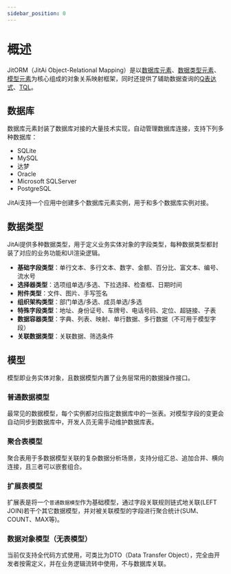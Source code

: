```yaml
---
sidebar_position: 0
---
```


# 概述

JitORM（JitAi Object-Relational Mapping）是以[数据库元素](./数据库)、[数据类型元素](./数据类型)、[模型元素](./数据模型)为核心组成的对象关系映射框架，同时还提供了辅助数据查询的[Q表达式](./Q表达式)、[TQL](./TQL)。

## 数据库
数据库元素封装了数据库对接的大量技术实现，自动管理数据库连接，支持下列多种数据库：
- SQLite
- MySQL
- 达梦
- Oracle
- Microsoft SQLServer
- PostgreSQL

JitAi支持一个应用中创建多个数据库元素实例，用于和多个数据库实例对接。

## 数据类型
JitAi提供多种数据类型，用于定义业务实体对象的字段类型，每种数据类型都封装了对应的业务功能和UI渲染逻辑。

- **基础字段类型**：单行文本、多行文本、数字、金额、百分比、富文本、编号、流水号
- **选择器类型**：选项组单选/多选、下拉选择、检查框、日期时间
- **附件类型**：文件、图片、手写签名
- **组织架构类型**：部门单选/多选、成员单选/多选
- **特殊字段类型**：地址、身份证号、车牌号、电话号码、定位、超链接、子表
- **数据容器类型**：字典、列表、映射、单行数据、多行数据（不可用于模型字段）
- **关联数据类型**：关联数据、筛选条件

## 模型
模型即业务实体对象，且数据模型内置了业务层常用的数据操作接口。

### 普通数据模型
最常见的数据模型，每个实例都对应指定数据库中的一张表。对模型字段的变更会自动同步到数据库中，开发人员无需手动维护数据库表。

### 聚合表模型
聚合表用于多数据模型关联的复杂数据分析场景，支持分组汇总、追加合并、横向连接，且三者可以嵌套组合。

### 扩展表模型
扩展表是将一个`普通数据模型`作为基础模型，通过字段关联规则链式地关联(LEFT JOIN)若干个其它数据模型，并对被关联模型的字段进行聚合统计(SUM、COUNT、MAX等)。

### 数据对象模型（无表模型）
当前仅支持全代码方式使用，可类比为DTO（Data Transfer Object），完全由开发者按需定义，并在业务逻辑流转中使用，不与数据库关联。
